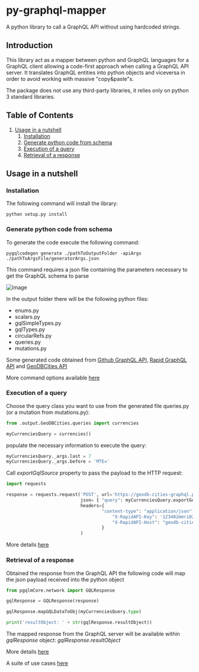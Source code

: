 # py-graphql-mapper

A python library to call a GraphQL API without using hardcoded strings.

## Introduction

This library act as a mapper between python and GraphQL languages for a GraphQL client allowing a code-first approach when calling a GraphQL API server.
It translates GraphQL entities into python objects and viceversa in order to avoid working with massive "copy&paste"s.

The package does not use any third-party libraries, it relies only on python 3 standard libraries. 


## Table of Contents

1. [Usage in a nutshell](#usage-in-a-nutshell)
    1. [Installation](#installation)
    2. [Generate python code from schema](#generate-python-code-from-schema)
    3. [Execution of a query](#execution-of-a-query)
    4. [Retrieval of a response](#retrieval-of-a-response)


## Usage in a nutshell

### Installation

The following command will install the library:

```
python setup.py install
```


### Generate python code from schema

To generate the code execute the following command:

```
pygqlcodegen generate ./pathToOutputFolder -apiArgs ./pathToArgsFile/generatorArgs.json
```

This command requires a json file containing the parameters necessary to get the GraphQL schema to parse

![image](https://github.com/dapalex/py-graphql-mapper/blob/main/docs/cli_args_nutshell.png)


In the output folder there will be the following python files:

* enums.py
* scalars.py
* gqlSimpleTypes.py
* gqlTypes.py
* circularRefs.py
* queries.py
* mutations.py

Some generated code obtained from [Github GraphQL API](https://github.com/dapalex/py-graphql-mapper/blob/main/test/output/github), [Rapid GraphQL API](https://github.com/dapalex/py-graphql-mapper/blob/main/test/output/RapidApi) and [GeoDBCities API](https://github.com/dapalex/py-graphql-mapper/blob/main/test/output/GeoDBCities)

More command options available [here](https://github.com/dapalex/py-graphql-mapper/blob/main/codegen/README.MD)


### Execution of a query

Choose the query class you want to use from the generated file queries.py (or a mutation from mutations.py):

```python
from .output.GeoDBCities.queries import currencies

myCurrenciesQuery = currencies()
```
populate the necessary information to execute the query:

```python
myCurrenciesQuery._args.last = 7
myCurrenciesQuery._args.before = 'MTE='
```
Call _exportGqlSource_ property to pass the payload to the HTTP request:

```python
import requests

response = requests.request('POST', url='https://geodb-cities-graphql.p.rapidapi.com/', 
                            json= { "query": myCurrenciesQuery.exportGqlSource }, 
                            headers={
                                    "content-type": "application/json",
                                        "X-RapidAPI-Key": '123402mmri02fni230iif32jr420', 
                                        "X-RapidAPI-Host": "geodb-cities-graphql.p.rapidapi.com"
                                    }
                            )
```

More details [here](https://github.com/dapalex/py-graphql-mapper/blob/main/pygqlmap/README.MD#executing-an-operation)


### Retrieval of a response

Obtained the response from the GraphQL API the following code will map the json payload received into the python object

```python
from pgqlmCore.network import GQLResponse

gqlResponse = GQLResponse(response)

gqlResponse.mapGQLDataToObj(myCurrenciesQuery.type)

print('resultObject: ' + str(gqlResponse.resultObject))
```

The mapped response from the GraphQL server will be available within _gqlResponse_ object: _gqlResponse.resultObject_

More details [here](https://github.com/dapalex/py-graphql-mapper/blob/main/pygqlmap/README.MD#parsing-of-a-response)



A suite of use cases [here](https://github.com/dapalex/py-graphql-mapper/blob/main/test/README.MD#L110)
